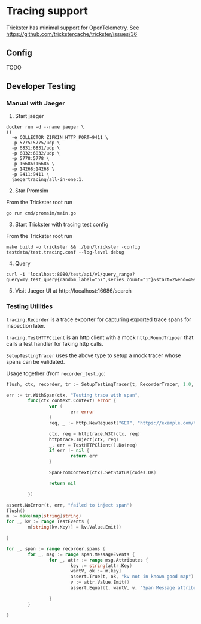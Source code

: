 # Tracing support

Trickster has minimal support for OpenTelemetry. See <https://github.com/trickstercache/trickster/issues/36>

## Config
TODO

## Developer Testing

### Manual with Jaeger

1. Start jaeger

```
docker run -d --name jaeger \                                                                                                                                                                                                                         ()
  -e COLLECTOR_ZIPKIN_HTTP_PORT=9411 \
  -p 5775:5775/udp \
  -p 6831:6831/udp \
  -p 6832:6832/udp \
  -p 5778:5778 \
  -p 16686:16686 \
  -p 14268:14268 \
  -p 9411:9411 \
  jaegertracing/all-in-one:1.
```

2. Star Promsim

From the Trickster root run

```
go run cmd/promsim/main.go
```

3. Start Trickster with tracing test config

From the Trickster root run
```
make build -o trickster && ./bin/trickster -config testdata/test.tracing.conf --log-level debug
```

4. Query

```
curl -i 'localhost:8080/test/api/v1/query_range?query=my_test_query{random_label="57",series_count="1"}&start=2&end=4&step=1'
```

5. Visit Jaeger UI at http://localhost:16686/search

### Testing Utilities

`tracing.Recorder` is a trace exporter for capturing exported trace spans for inspection later.

`tracing.TestHTTPClient` is an http client with a mock `http.RoundTripper` that calls a test handler for faking http calls.

`SetupTestingTracer` uses the above type to setup a mock tracer whose spans can be validated.

Usage together (from `recorder_test.go`:
```go
flush, ctx, recorder, tr := SetupTestingTracer(t, RecorderTracer, 1.0, TestContextValues)

err := tr.WithSpan(ctx, "Testing trace with span",
        func(ctx context.Context) error {
                var (
                        err error
                )
                req, _ := http.NewRequest("GET", "https://example.com/test", nil)

                ctx, req = httptrace.W3C(ctx, req)
                httptrace.Inject(ctx, req)
                _, err = TestHTTPClient().Do(req)
                if err != nil {
                        return err
                }

                SpanFromContext(ctx).SetStatus(codes.OK)

                return nil

        })

assert.NoError(t, err, "failed to inject span")
flush()
m := make(map[string]string)
for _, kv := range TestEvents {
        m[string(kv.Key)] = kv.Value.Emit()

}

for _, span := range recorder.spans {
        for _, msg := range span.MessageEvents {
                for _, attr := range msg.Attributes {
                        key := string(attr.Key)
                        wantV, ok := m[key]
                        assert.True(t, ok, "kv not in known good map")
                        v := attr.Value.Emit()
                        assert.Equal(t, wantV, v, "Span Message attribute value incorrect")

                }
        }

}
```

